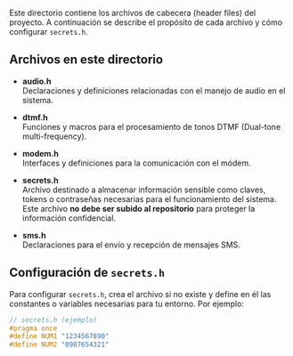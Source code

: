 Este directorio contiene los archivos de cabecera (header files) del proyecto. A continuación se describe el propósito de cada archivo y cómo configurar `secrets.h`.

## Archivos en este directorio

- **audio.h**  
  Declaraciones y definiciones relacionadas con el manejo de audio en el sistema.

- **dtmf.h**  
  Funciones y macros para el procesamiento de tonos DTMF (Dual-tone multi-frequency).

- **modem.h**  
  Interfaces y definiciones para la comunicación con el módem.

- **secrets.h**  
  Archivo destinado a almacenar información sensible como claves, tokens o contraseñas necesarias para el funcionamiento del sistema. Este archivo **no debe ser subido al repositorio** para proteger la información confidencial.

- **sms.h**  
  Declaraciones para el envío y recepción de mensajes SMS.

## Configuración de `secrets.h`

Para configurar `secrets.h`, crea el archivo si no existe y define en él las constantes o variables necesarias para tu entorno. Por ejemplo:

```c
// secrets.h (ejemplo)
#pragma once
#define NUM1 "1234567890"
#define NUM2 "0987654321"

```
